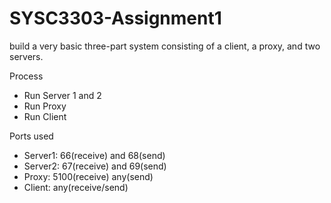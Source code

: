 # SYSC3303-Assignment1
build a very basic three-part system consisting of a client, a proxy, and two servers.

Process
- Run Server 1 and 2
- Run Proxy
- Run Client

Ports used 
 - Server1: 66(receive) and 68(send)
 - Server2: 67(receive) and 69(send)
 - Proxy: 5100(receive) any(send)
 - Client: any(receive/send)


